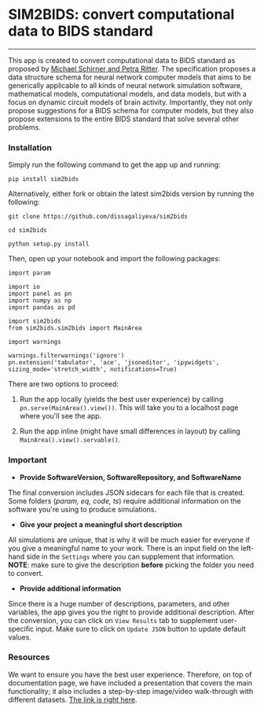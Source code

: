 # SIM2BIDS: convert computational data to BIDS standard

---

This app is created to convert computational data to BIDS standard as proposed by [Michael Schirner and Petra Ritter](https://docs.google.com/document/d/1NT1ERdL41oz3NibIFRyVQ2iR8xH-dKY-lRCB4eyVeRo/edit?usp=sharing).
The specification proposes a data structure schema for neural network computer models that aims to be generically applicable to all kinds of neural network simulation software, mathematical models, computational models, and data models, but with a focus on dynamic circuit models of brain activity. Importantly, they not only propose suggestions for a BIDS schema for computer models, but they also propose extensions to the entire BIDS standard that solve several other problems.

### Installation

Simply run the following command to get the app up and running:

```
pip install sim2bids
```

Alternatively, either fork or obtain the latest sim2bids version by running the following:

```
git clone https://github.com/dissagaliyeva/sim2bids

cd sim2bids

python setup.py install
```

Then, open up your notebook and import the following packages:

```
import param

import io
import panel as pn
import numpy as np
import pandas as pd

import sim2bids
from sim2bids.sim2bids import MainArea

import warnings

warnings.filterwarnings('ignore')
pn.extension('tabulator', 'ace', 'jsoneditor', 'ipywidgets', sizing_mode='stretch_width', notifications=True)
```

There are two options to proceed:

1. Run the app locally (yields the best user experience) by calling `pn.serve(MainArea().view())`. This will take you to 
a localhost page where you'll see the app. 

2. Run the app inline (might have small differences in layout) by calling `MainArea().view().servable()`. 

### Important

- **Provide SoftwareVersion, SoftwareRepository, and SoftwareName** 

The final conversion includes JSON sidecars for each file that is created. Some folders (*param, eq, code, ts*) require 
additional information on the software you're using to produce simulations. 


- **Give your project a meaningful short description**

All simulations are unique, that is why it will be much easier for everyone if you give a meaningful name to your work. 
There is an input field on the left-hand side in the `Settings` where you can supplement that information. **NOTE**: make sure
to give the description **before** picking the folder you need to convert.  

- **Provide additional information**

Since there is a huge number of descriptions, parameters, and other variables, the app gives you the right to provide additional description.
After the conversion, you can click on `View Results` tab to supplement user-specific input. Make sure to click on `Update JSON`
button to update default values. 


### Resources

We want to ensure you have the best user experience. Therefore, on top of documentation page, we have included a presentation
that covers the main functionality; it also includes a step-by-step image/video walk-through with different datasets. [The link is right here](https://docs.google.com/presentation/d/12sUkOP7iv3CEn1pecu3ABiBBhPIFromMwfJXmnjbebQ/edit?usp=sharing).
